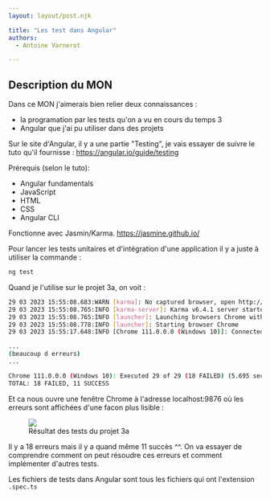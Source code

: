 ```yaml
---
layout: layout/post.njk

title: "Les test dans Angular"
authors:
  - Antoine Varnerot

---
```

<head>
  <link rel="stylesheet" href="../../assets/style.css">
</head>

## Description du MON

Dans ce MON j'aimerais bien relier deux connaissances :

- la programation par les tests qu'on a vu en cours du temps 3
- Angular que j'ai pu utiliser dans des projets

Sur le site d'Angular, il y a une partie "Testing", je vais essayer de suivre le tuto qu'il fournisse :
<https://angular.io/guide/testing>

Prérequis (selon le tuto):

- Angular fundamentals
- JavaScript
- HTML
- CSS
- Angular CLI

Fonctionne avec Jasmin/Karma. <https://jasmine.github.io/>

Pour lancer les tests unitaires et d'intégration d'une application il y a juste à utiliser la commande :

```bash
ng test
```

Quand je l'utilise sur le projet 3a, on voit :

```bash
29 03 2023 15:55:08.683:WARN [karma]: No captured browser, open http://localhost:9876/
29 03 2023 15:55:08.765:INFO [karma-server]: Karma v6.4.1 server started at http://localhost:9876/
29 03 2023 15:55:08.765:INFO [launcher]: Launching browsers Chrome with concurrency unlimited
29 03 2023 15:55:08.778:INFO [launcher]: Starting browser Chrome
29 03 2023 15:55:17.648:INFO [Chrome 111.0.0.0 (Windows 10)]: Connected on socket lNB9loYvtK6OizDlAAAB with id 86176802

...
(beaucoup d erreurs)
...

Chrome 111.0.0.0 (Windows 10): Executed 29 of 29 (18 FAILED) (5.695 secs / 1.836 secs)
TOTAL: 18 FAILED, 11 SUCCESS
```

Et ca nous ouvre une fenêtre Chrome à l'adresse localhost:9876 où les erreurs sont affichées d'une facon plus lisible :

<figure>
  <img src="../../assets/tests-init.png">
  <figcaption>Résultat des tests du projet 3a</figcaption>
</figure>

Il y a 18 erreurs mais il y a quand même 11 succès ^^.
On va essayer de comprendre comment on peut résoudre ces erreurs et comment implémenter d'autres tests.

Les fichiers de tests dans Angular sont tous les fichiers qui ont l'extension ```.spec.ts```
